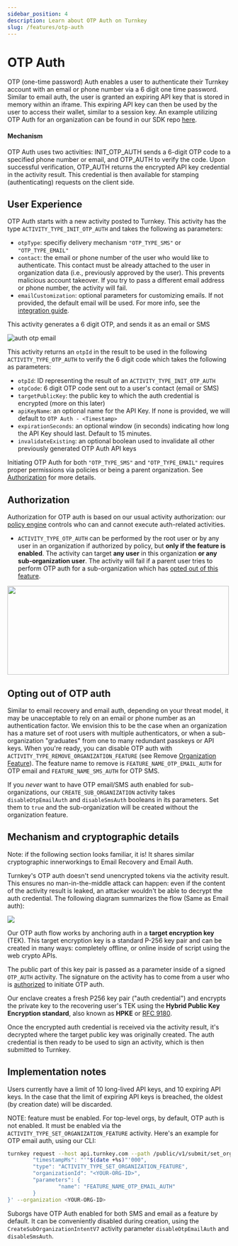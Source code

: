 ```yaml
---
sidebar_position: 4
description: Learn about OTP Auth on Turnkey
slug: /features/otp-auth
---
```


# OTP Auth

OTP (one-time password) Auth enables a user to authenticate their Turnkey account with an email or phone number via a 6 digit one time password. Similar to email auth, the user is granted an expiring API key that is stored in memory within an iframe. This expiring API key can then be used by the user to access their wallet, similar to a session key. An example utilizing OTP Auth for an organization can be found in our SDK repo [here](https://github.com/tkhq/sdk/tree/main/examples/otp-auth).

#### Mechanism

OTP Auth uses two activities: INIT_OTP_AUTH sends a 6-digit OTP code to a specified phone number or email, and OTP_AUTH to verify the code. Upon successful verification, OTP_AUTH returns the encrypted API key credential in the activity result. This credential is then available for stamping (authenticating) requests on the client side.

## User Experience

OTP Auth starts with a new activity posted to Turnkey. This activity has the type `ACTIVITY_TYPE_INIT_OTP_AUTH` and takes the following as parameters:

- `otpType`: specifiy delivery mechanism `"OTP_TYPE_SMS"` or `"OTP_TYPE_EMAIL"`
- `contact`: the email or phone number of the user who would like to authenticate. This contact must be already attached to the user in organization data (i.e., previously approved by the user). This prevents malicious account takeover. If you try to pass a different email address or phone number, the activity will fail.
- `emailCustomization`: optional parameters for customizing emails. If not provided, the default email will be used. For more info, see the [integration guide](/embedded-wallets/sub-organization-auth#email-customization).

This activity generates a 6 digit OTP, and sends it as an email or SMS

<p style={{ textAlign: "center" }}>
    <img
        src="/img/auth_otp_email.png"
        alt="auth otp email"
        style={{ width: 420 }}
    />
</p>

This activity returns an `otpId` in the result to be used in the following `ACTIVITY_TYPE_OTP_AUTH` to verify the 6 digit code which takes the following as parameters:

- `otpId`: ID representing the result of an `ACTIVITY_TYPE_INIT_OTP_AUTH`
- `otpCode`: 6 digit OTP code sent out to a user's contact (email or SMS)
- `targetPublicKey`: the public key to which the auth credential is encrypted (more on this later)
- `apiKeyName`: an optional name for the API Key. If none is provided, we will default to `OTP Auth - <Timestamp>`
- `expirationSeconds`: an optional window (in seconds) indicating how long the API Key should last. Default to 15 minutes.
- `invalidateExisting`: an optional boolean used to invalidate all other previously generated OTP Auth API keys

Initiating OTP Auth for both `"OTP_TYPE_SMS"` and `"OTP_TYPE_EMAIL"` requires proper permissions via policies or being a parent organization. See [Authorization](#authorization) for more details.

## Authorization

Authorization for OTP auth is based on our usual activity authorization: our [policy engine](/concepts/policies/overview) controls who can and cannot execute auth-related activities.

- `ACTIVITY_TYPE_OTP_AUTH` can be performed by the root user or by any user in an organization if authorized by policy, but **only if the feature is enabled**. The activity can target **any user** in this organization **or any sub-organization user**. The activity will fail if a parent user tries to perform OTP auth for a sub-organization which has [opted out of this feature](#opting-out-of-otp-auth).

<p style={{textAlign: 'center'}}>
    <img src="/img/diagrams/otp_auth_authorization.png" width="500" height="200"/>
</p>

## Opting out of OTP auth

Similar to email recovery and email auth, depending on your threat model, it may be unacceptable to rely on an email or phone number as an authentication factor. We envision this to be the case when an organization has a mature set of root users with multiple authenticators, or when a sub-organization "graduates" from one to many redundant passkeys or API keys. When you're ready, you can disable OTP auth with `ACTIVITY_TYPE_REMOVE_ORGANIZATION_FEATURE` (see Remove [Organization Feature](/api#tag/Features/operation/RemoveOrganizationFeature)). The feature name to remove is `FEATURE_NAME_OTP_EMAIL_AUTH` for OTP email and `FEATURE_NAME_SMS_AUTH` for OTP SMS.

If you _never_ want to have OTP email/SMS auth enabled for sub-organizations, our `CREATE_SUB_ORGANIZATION` activity takes `disableOtpEmailAuth` and `disableSmsAuth` booleans in its parameters. Set them to `true` and the sub-organization will be created without the organization feature.

## Mechanism and cryptographic details

Note: if the following section looks familiar, it is! It shares similar cryptographic innerworkings to Email Recovery and Email Auth.

Turnkey's OTP auth doesn't send unencrypted tokens via the activity result. This ensures no man-in-the-middle attack can happen: even if the content of the activity result is leaked, an attacker wouldn't be able to decrypt the auth credential. The following diagram summarizes the flow (Same as Email auth):

<img src="/img/otp_auth_cryptography.png" />

Our OTP auth flow works by anchoring auth in a **target encryption key** (TEK). This target encryption key is a standard P-256 key pair and can be created in many ways: completely offline, or online inside of script using the web crypto APIs.

The public part of this key pair is passed as a parameter inside of a signed `OTP_AUTH` activity. The signature on the activity has to come from a user who is [authorized](#authorization) to initiate OTP auth.

Our enclave creates a fresh P256 key pair ("auth credential") and encrypts the private key to the recovering user's TEK using the **Hybrid Public Key Encryption standard**, also known as **HPKE** or [RFC 9180](https://datatracker.ietf.org/doc/rfc9180/).

Once the encrypted auth credential is received via the activity result, it's decrypted where the target public key was originally created. The auth credential is then ready to be used to sign an activity, which is then submitted to Turnkey.

## Implementation notes

Users currently have a limit of 10 long-lived API keys, and 10 expiring API keys. In the case that the limit of expiring API keys is breached, the oldest (by creation date) will be discarded.

NOTE: feature must be enabled. For top-level orgs, by default, OTP auth is not enabled. It must be enabled via the `ACTIVITY_TYPE_SET_ORGANIZATION_FEATURE` activity. Here's an example for OTP email auth, using our CLI:

```sh
turnkey request --host api.turnkey.com --path /public/v1/submit/set_organization_feature --body '{
        "timestampMs": "'"$(date +%s)"'000",
        "type": "ACTIVITY_TYPE_SET_ORGANIZATION_FEATURE",
        "organizationId": "<YOUR-ORG-ID>",
        "parameters": {
                "name": "FEATURE_NAME_OTP_EMAIL_AUTH"
        }
}' --organization <YOUR-ORG-ID>
```

Suborgs have OTP Auth enabled for both SMS and email as a feature by default. It can be conveniently disabled during creation, using the `CreateSubOrganizationIntentV7` activity parameter `disableOtpEmailAuth` and `disableSmsAuth`.
